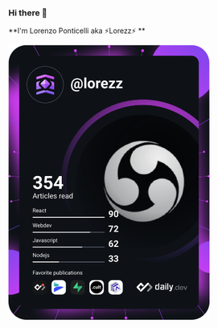 ### Hi there 👋

**I'm Lorenzo Ponticelli aka ⚡Lorezz⚡ **

<a href="https://app.daily.dev/lorezz"><img src="https://github.com/Lorezz/Lorezz/blob/main/devcard.svg" width="400" alt="lorezz's Dev Card"/></a>
